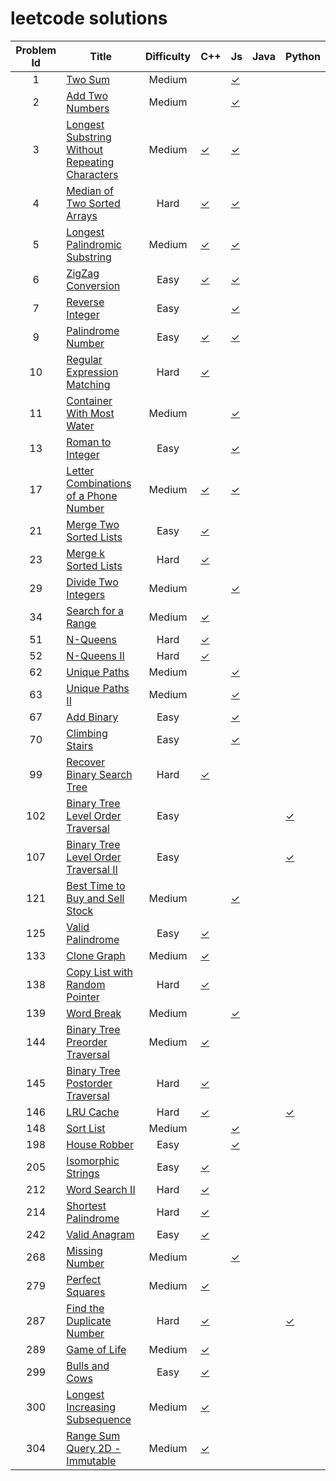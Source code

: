 # leetcode solutions

Problem Id | Title | Difficulty | C++ | Js | Java | Python
:---: | --- | :---: | --- | --- | --- | --- |
1 | [Two Sum](https://leetcode.com/problems/two-sum/) | Medium | | [✓](./Two%20Sum/solution.js)
2 | [Add Two Numbers](https://leetcode.com/problems/add-two-numbers/) | Medium | | [✓](./Add%20Two%20Numbers/solution.js)
3 | [Longest Substring Without Repeating Characters](https://leetcode.com/problems/longest-substring-without-repeating-characters/) | Medium | [✓](./Longest%20Substring%20Without%20Repeating%20Characters/solution.cpp) | [✓](./Longest%20Substring%20Without%20Repeating%20Characters/solution.js)
4 | [Median of Two Sorted Arrays](https://leetcode.com/problems/median-of-two-sorted-arrays/) | Hard | [✓](./Median%20of%20Two%20Sorted%20Arrays/solution.cpp) | [✓](./Median%20of%20Two%20Sorted%20Arrays/solution.js)
5 | [Longest Palindromic Substring](https://leetcode.com/problems/longest-palindromic-substring/) | Medium | [✓](./Longest%20Palindromic%20Substring/solution.cpp) | [✓](./Longest%20Palindromic%20Substring/solution.js)
6 | [ZigZag Conversion](https://leetcode.com/problems/zigzag-conversion/) | Easy | [✓](./ZigZag%20Conversion/solution.cpp) | [✓](./ZigZag%20Conversion/solution.js)
7 | [Reverse Integer](https://leetcode.com/problems/reverse-integer/) | Easy | | [✓](./Reverse%20Integer/solution.js)
9 | [Palindrome Number](https://leetcode.com/problems/palindrome-number/) | Easy | [✓](./Palidrome%20Number/solution.cpp) | [✓](./Palidrome%20Number/solution.js)
10 | [Regular Expression Matching](https://leetcode.com/problems/regular-expression-matching/) | Hard | [✓](./Regular%20Expression%20Matching/solution.cpp)
11 | [Container With Most Water](https://leetcode.com/problems/container-with-most-water/) | Medium | | [✓](./Container%20With%20Most%20Water/solution.js)
13 | [Roman to Integer](https://leetcode.com/problems/roman-to-integer/) | Easy | | [✓](./Roman%20to%20Integer/solution.js)
17 | [Letter Combinations of a Phone Number](https://leetcode.com/problems/letter-combinations-of-a-phone-number/) | Medium | [✓](./Letter%20Combinations%20of%20a%20Phone%20Number/solution.cpp) | [✓](./Letter%20Combinations%20of%20a%20Phone%20Number/solution.js)
21 | [Merge Two Sorted Lists](https://leetcode.com/problems/merge-two-sorted-lists/) | Easy | [✓](./Merge%20Two%20Sorted%20Lists/solution.cpp)
23 | [Merge k Sorted Lists](https://leetcode.com/problems/merge-k-sorted-lists/) | Hard | [✓](./Merge%20k%20Sorted%20Lists/solution.cpp)
29 | [Divide Two Integers](https://leetcode.com/problems/divide-two-integers/) | Medium | | [✓](./Divide%20Two%20Integers/solution.js)
34 | [Search for a Range](https://leetcode.com/problems/search-for-a-range/) | Medium | [✓](./Search%20for%20a%20Range/solution.cpp)
51 | [N-Queens](https://leetcode.com/problems/n-queens/) | Hard | [✓](./N-Queens/solution.cpp)
52 | [N-Queens II](https://leetcode.com/problems/n-queens-ii/) | Hard | [✓](./N-Queens%20II/solution.cpp)
62 | [Unique Paths](https://leetcode.com/problems/unique-paths/) | Medium | | [✓](./Unique%20Paths/solution.js)
63 | [Unique Paths II](https://leetcode.com/problems/unique-paths-ii/) | Medium | | [✓](./Unique%20Paths%20II/solution.js)
67 | [Add Binary](https://leetcode.com/problems/add-binary/) | Easy | | [✓](./Add%20Binary/solution.js)
70 | [Climbing Stairs](https://leetcode.com/problems/climbing-stars/) | Easy | | [✓](./Climbing%20Stairs/solution.js)
99 | [Recover Binary Search Tree](https://leetcode.com/problems/recover-binary-search-tree/) | Hard | [✓](./Recover%20Binary%20Search%20Tree/solution.cpp)
102 | [Binary Tree Level Order Traversal](https://leetcode.com/problems/binary-tree-level-order-traversal/) | Easy | | | | [✓](./Binary%20Tree%20Level%20Order%20Traversal/solution.py)
107 | [Binary Tree Level Order Traversal II](https://leetcode.com/problems/binary-tree-level-order-traversal-ii/) | Easy | | | | [✓](./Binary%20Tree%20Level%20Order%20Traversal%20II/solution.py)
121 | [Best Time to Buy and Sell Stock](https://leetcode.com/problems/best-time-to-buy-and-sell-stock/) | Medium | | [✓](./Best%20Time%20to%20Buy%20and%20Sell%20Stock/solution.js)
125 | [Valid Palindrome](https://leetcode.com/problems/valid-palindrome/) | Easy | [✓](./Valid%20Palindrome/solution.cpp)
133 | [Clone Graph](https://leetcode.com/problems/clone-graph/) | Medium | [✓](./Clone%20Graph/solution.cpp)
138 | [Copy List with Random Pointer](https://leetcode.com/problems/copy-list-with-random-pointer/) | Hard | [✓](./Copy%20List%20with%20Random%20Pointer/solution.cpp)
139 | [Word Break](https://leetcode.com/problems/word-break/) | Medium | | [✓](./Word%20Break/solution.js)
144 | [Binary Tree Preorder Traversal](https://leetcode.com/problems/binary-tree-preorder-traversal/) | Medium | [✓](./Binary%20Tree%20Preorder%20Traversal/solution.cpp)
145 | [Binary Tree Postorder Traversal](https://leetcode.com/problems/binary-tree-postorder-traversal/) | Hard | [✓](./Binary%20Tree%20Postorder%20Traversal/solution.cpp)
146 | [LRU Cache](https://leetcode.com/problems/lru-cache/) | Hard | [✓](./LRU%20Cache/solution.cpp) | | | [✓](./LRU%20Cache/solution.py)
148 | [Sort List](https://leetcode.com/problems/sort-list/) | Medium | | [✓](./Sort%20List/solution.js)
198 | [House Robber](https://leetcode.com/problems/house-robber/)| Easy | | [✓](./House%20Robber/solution.js)
205 | [Isomorphic Strings](https://leetcode.com/problems/isomorphic-strings/) | Easy | [✓](./Isomorphic%20Strings/solution.cpp)
212 | [Word Search II](https://leetcode.com/problems/word-search-ii/) | Hard | [✓](./Word%20Search%20II/solution.cpp)
214 | [Shortest Palindrome](https://leetcode.com/problems/shortest-palindrome/) | Hard | [✓](./Shortest%20Palindrome/solution.cpp)
242 | [Valid Anagram](https://leetcode.com/problems/valid-anagram/) | Easy | [✓](./Valid%20Anagram/solution.cpp)
268 | [Missing Number](https://leetcode.com/problems/missing-number/)| Medium | | [✓](./Missing%20Number/solution.js)
279 | [Perfect Squares](https://leetcode.com/problems/perfect-squares/) | Medium | [✓](./Perfect%20Squares/solution.cpp)
287 | [Find the Duplicate Number](https://leetcode.com/problems/find-the-duplicate-number/) | Hard | [✓](./Find%20the%20Duplicate%20Number/solution.cpp) | | | [✓](./Find%20the%20Duplicate%20Number/solution.py)
289 | [Game of Life](https://leetcode.com/problems/game-of-life/) | Medium | [✓](./Game%20of%20Life/solution.cpp)
299 | [Bulls and Cows](https://leetcode.com/problems/bulls-and-cows/) | Easy | [✓](./Bulls%20and%20Cows/solution.cpp)
300 | [Longest Increasing Subsequence](https://leetcode.com/problems/longest-increasing-subsequence/) | Medium | [✓](./Longest%20Increasing%20Subsequence/solution.cpp)
304 | [Range Sum Query 2D - Immutable](https://leetcode.com/problems/range-sum-query-2d-immutable/) | Medium | [✓](./Range%20Sum%20Query%202D%20-%20Immutable/solution.cpp)